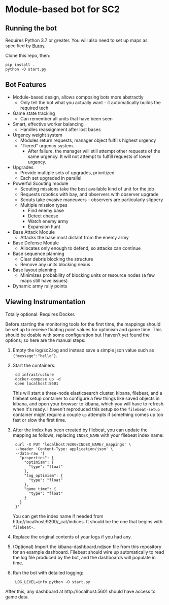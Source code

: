 # Module-based bot for SC2
## Running the bot
Requires Python 3.7 or greater. You will also need to set up maps as specified by [Burny](https://github.com/BurnySc2/python-sc2#maps)

Clone this repo, then:

    pip install .
    python -O start.py

## Bot Features
* Module-based design, allows composing bots more abstractly
  * Only tell the bot what you actually want - it automatically builds the required tech
* Game state tracking
  * Can remember all units that have been seen
* Smart, effective worker balancing
  * Handles reassignment after lost bases
* Urgency weight system
  * Modules return requests, manager object fulfills highest urgency
  * "Tiered" urgency system.
    * After failure, the manager will still attempt other requests of the same urgency. It will not attempt to fulfill requests of lower urgency.
* Upgrades
  * Provide multiple sets of upgrades, prioritized
  * Each set upgraded in parallel
* Powerful Scouting module
  * Scouting missions take the best available kind of unit for the job
  * Requests robotics with bay, and observers with observer upgrade
  * Scouts take evasive maneuvers - observers are particularly slippery
  * Multiple mission types
    * Find enemy base
    * Detect cheese
    * Watch enemy army
    * Expansion hunt
* Base Attack Module
  * Attacks the base most distant from the enemy army
* Base Defense Module
  * Allocates only enough to defend, so attacks can continue
* Base sequence planning
  * Clear debris blocking the structure
  * Remove any units blocking nexus
* Base layout planning
  * Minimizes probability of blocking units or resource nodes (a few maps still have issues)
* Dynamic army rally points

## Viewing Instrumentation
Totally optional. Requires Docker.

Before starting the monitoring tools for the first time, the mappings should be set up to receive floating point values for optimism and game time. This should be doable with some configuration but I haven't yet found the options; so here are the manual steps:

1. Empty the log/sc2.log and instead save a simple json value such as `{"message":"hello"}`.
1. Start the containers:

        cd infrastructure
        docker-compose up -d
        open localhost:5601
    This will start a three-node elasticsearch cluster, kibana, filebeat, and a filebeat setup container to configure a few things like saved objects in kibana, and open your browser to kibana, which you will have to refresh when it's ready. I haven't reproduced this setup so the `filebeat-setup` container might require a couple `up` attempts if something comes up too fast or slow the first time.
1. After the index has been created by filebeat, you can update the mapping as follows, replacing `INDEX_NAME` with your filebeat index name:

        curl -X PUT 'localhost:9200/INDEX_NAME/_mappings' \
        --header 'Content-Type: application/json' \
        --data-raw '{
          "properties": {
            "optimism": {
              "type": "float"
            },
            "log_optimism": {
              "type": "float"
            },
            "game_time": {
              "type": "float"
            }
          }
        }'
    You can get the index name if needed from http://localhost:9200/_cat/indices. It should be the one that begins with `filebeat-`.
1. Replace the original contents of your logs if you had any.
1. (Optional) Import the kibana-dashboard.ndjson file from this repository for an example dashboard. Filebeat should wire up automatically to read the log file produced by the bot, and the dashboards will populate in time.
1. Run the bot with detailed logging:

        LOG_LEVEL=info python -O start.py
After this, any dashboard at http://localhost:5601 should have access to game data.
